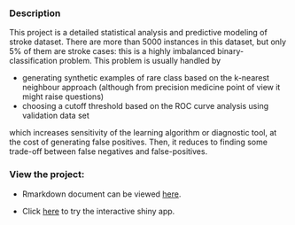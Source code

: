### Description
This project is a  detailed statistical analysis and predictive modeling of stroke dataset. 
There are more than 5000 instances in this dataset, but only 5% of them are stroke cases: this is a highly imbalanced binary-classification problem.
This problem is usually handled by
  - generating synthetic examples of rare class based on the k-nearest neighbour approach (although from precision medicine point of view it might raise questions)
  - choosing a cutoff threshold based on the ROC curve analysis using validation data set

which increases sensitivity of the learning algorithm or diagnostic tool, at the cost of generating false positives.
Then, it reduces to finding some trade-off between false negatives and false-positives.


### View the project:

* Rmarkdown document can be viewed [here](https://kmusayeva.github.io/StrokeClassification/).

* Click [here](https://kmusayeva.shinyapps.io/strokeclassification/) to try the interactive shiny app.




